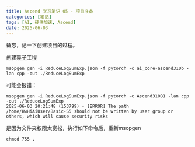 ```yaml
---
title: Ascend 学习笔记 05 - 项目准备
categories: [笔记]
tags: [AI, 硬件加速, Ascend]
date: 2025-06-03
---
```


备忘，记一下创建项目的过程。

<!--more-->

[创建算子工程](https://www.hiascend.com/document/detail/zh/CANNCommunityEdition/81RC1beta1/devaids/optool/atlasopdev_16_0021.html)

```
msopgen gen -i ReduceLogSumExp.json -f pytorch -c ai_core-ascend310b -lan cpp -out ./ReduceLogSumExp
```

可能会报错：

```
msopgen gen -i ReduceLogSumExp.json -f pytorch -c Ascend310B1 -lan cpp -out ./ReduceLogSumExp
2025-06-03 20:21:48 (153799) - [ERROR] The path /home/HwHiAiUser/Basic-S5 should not be written by user group or others, which will cause security risks 
```

是因为文件夹权限太宽松，执行如下命令后，重新msopgen

```
chmod 755 .
```

